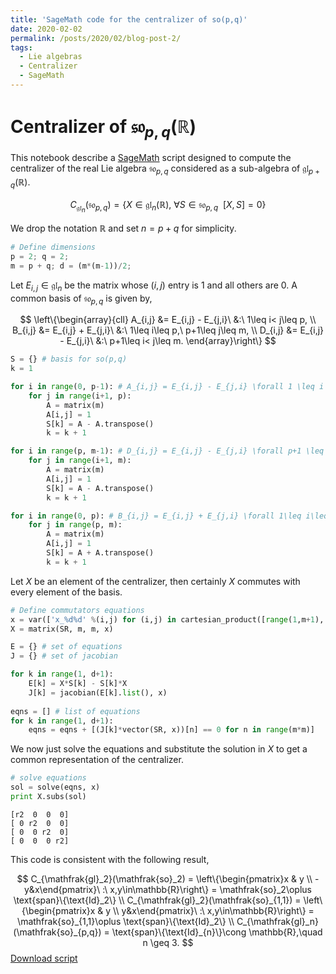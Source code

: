 ```yaml
---
title: 'SageMath code for the centralizer of so(p,q)'
date: 2020-02-02
permalink: /posts/2020/02/blog-post-2/
tags:
  - Lie algebras
  - Centralizer
  - SageMath
---
```


# Centralizer of $\mathfrak{so}_{p,q}(\mathbb{R})$ 

This notebook describe a [SageMath](http://www.sagemath.org/index.html) script designed to compute the centralizer of the real Lie algebra $\mathfrak{so}_{p,q}$ considered as a sub-algebra of $\mathfrak{gl}_{p+q}(\mathbb{R})$. 

$$
C_{\mathfrak{gl}_n}(\mathfrak{so}_{p,q})=\{X\in \mathfrak{gl}_{n}(\mathbb{R}),\ \forall S\in\mathfrak{so}_{p,q}\ \ [X,S] = 0\}
$$

We drop the notation $\mathbb{R}$ and set $n=p+q$ for simplicity. 


```python
# Define dimensions
p = 2; q = 2;
m = p + q; d = (m*(m-1))/2;
```

Let $E_{i,j}\in\mathfrak{gl}_n$ be the matrix whose $(i,j)$ entry is $1$ and all others are $0$. A common basis of $\mathfrak{so}_{p,q}$ is given by, 

$$
\left\{\begin{array}{cll}
            A_{i,j} &= E_{i,j} - E_{j,i}\ &:\ 1\leq i< j\leq p,  \\
            B_{i,j} &= E_{i,j} + E_{j,i}\ &:\ 1\leq i\leq p,\ p+1\leq j\leq m, \\
            D_{i,j} &= E_{i,j} - E_{j,i}\ &:\ p+1\leq i< j\leq m.
        \end{array}\right\}
$$


```python
S = {} # basis for so(p,q)
k = 1

for i in range(0, p-1): # A_{i,j} = E_{i,j} - E_{j,i} \forall 1 \leq i < j \leq p
    for j in range(i+1, p):
        A = matrix(m)
        A[i,j] = 1
        S[k] = A - A.transpose()
        k = k + 1

for i in range(p, m-1): # D_{i,j} = E_{i,j} - E_{j,i} \forall p+1 \leq i < j \leq m
    for j in range(i+1, m):
        A = matrix(m)
        A[i,j] = 1
        S[k] = A - A.transpose()
        k = k + 1

for i in range(0, p): # B_{i,j} = E_{i,j} + E_{j,i} \forall 1\leq i\leq p, p+1\leq j\leq m
    for j in range(p, m):
        A = matrix(m)
        A[i,j] = 1
        S[k] = A + A.transpose()
        k = k + 1
```

Let $X$ be an element of the centralizer, then certainly $X$ commutes with every element of the basis. 


```python
# Define commutators equations
x = var(['x_%d%d' %(i,j) for (i,j) in cartesian_product([range(1,m+1), range(1,m+1)])]);
X = matrix(SR, m, m, x)

E = {} # set of equations
J = {} # set of jacobian

for k in range(1, d+1):
    E[k] = X*S[k] - S[k]*X
    J[k] = jacobian(E[k].list(), x)
    
eqns = [] # list of equations
for k in range(1, d+1):
    eqns = eqns + [(J[k]*vector(SR, x))[n] == 0 for n in range(m*m)]

```

We now just solve the equations and substitute the solution in $X$ to get a common representation of the centralizer. 


```python
# solve equations
sol = solve(eqns, x)
print X.subs(sol)
```

    [r2  0  0  0]
    [ 0 r2  0  0]
    [ 0  0 r2  0]
    [ 0  0  0 r2]


This code is consistent with the following result, 

$$
C_{\mathfrak{gl}_2}(\mathfrak{so}_2) = \left\{\begin{pmatrix}x & y \\ -y&x\end{pmatrix}\ :\ x,y\in\mathbb{R}\right\} = \mathfrak{so}_2\oplus \text{span}\{\text{Id}_2\} \\     C_{\mathfrak{gl}_2}(\mathfrak{so}_{1,1}) = \left\{\begin{pmatrix}x & y \\ y&x\end{pmatrix}\ :\ x,y\in\mathbb{R}\right\} = \mathfrak{so}_{1,1}\oplus \text{span}\{\text{Id}_2\} \\     C_{\mathfrak{gl}_n}(\mathfrak{so}_{p,q}) = \text{span}\{\text{Id}_{n}\}\cong \mathbb{R},\quad n \geq 3.
$$
[Download script](https://tschmoderer.github.io/files/SageMath/sopq_centralizer.sage)